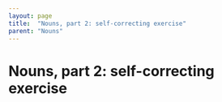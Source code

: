 ```yaml
---
layout: page
title:  "Nouns, part 2: self-correcting exercise"
parent: "Nouns"
---
```



# Nouns, part 2: self-correcting exercise

